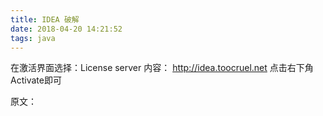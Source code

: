 ```yaml
---
title: IDEA 破解
date: 2018-04-20 14:21:52
tags: java
---
```


在激活界面选择：License server 
内容： http://idea.toocruel.net 
点击右下角 Activate即可

原文：[](https://www.toocruel.net/idea-pojie/)
